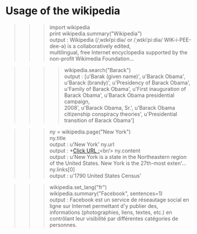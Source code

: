 # Usage of the wikipedia


>>>import wikipedia<br/>
>>>print wikipedia.summary("Wikipedia")<br/>
output : Wikipedia (/ˌwɪkɨˈpiːdiə/ or /ˌwɪkiˈpiːdiə/ WIK-i-PEE-dee-ə) is a collaboratively edited,<br/> 
multilingual, free Internet encyclopedia supported by the non-profit Wikimedia Foundation...<br/>

>>>>wikipedia.search("Barack")<br/>
output : [u'Barak (given name)', u'Barack Obama', u'Barack (brandy)', u'Presidency of Barack Obama',<br/> 
u'Family of Barack Obama', u'First inauguration of Barack Obama', u'Barack Obama presidential campaign, <br/>
2008', u'Barack Obama, Sr.', u'Barack Obama citizenship conspiracy theories', u'Presidential transition of Barack Obama']<br/>

>>> ny = wikipedia.page("New York")<br/>
>>> ny.title<br/>
output : u'New York'
>>> ny.url<br/>
output : *[Click URL :](u'http://en.wikipedia.org/wiki/New_York')<br/>
>>> ny.content<br/>
output : u'New York is a state in the Northeastern region of the United States. New York is the 27th-most exten'...<br/>
>>> ny.links[0]<br/>
output : u'1790 United States Census'<br/>

>>> wikipedia.set_lang("fr")<br/>
>>> wikipedia.summary("Facebook", sentences=1)<br/>
output : Facebook est un service de réseautage social en ligne sur Internet permettant d'y publier des,<br/>
 informations (photographies, liens, textes, etc.) en contrôlant leur visibilité par différentes catégories de personnes.<br/>

